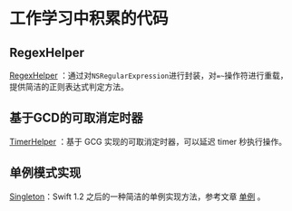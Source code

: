 # 工作学习中积累的代码

## RegexHelper

[RegexHelper](RegexHelper/RegexHelper.MD) ：通过对`NSRegularExpression`进行封装，对`=~`操作符进行重载，提供简洁的正则表达式判定方法。

## 基于GCD的可取消定时器
[TimerHelper](TimerHelper/TimerHelper.md) ：基于 GCG 实现的可取消定时器，可以延迟 timer 秒执行操作。

## 单例模式实现

[Singleton](Singleton/Singleton.swift)：Swift 1.2 之后的一种简洁的单例实现方法，参考文章 [单例](http://swifter.tips/singleton/) 。
